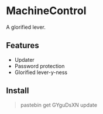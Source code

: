 # MachineControl
A glorified lever.
## Features
* Updater
* Password protection
* Glorified lever-y-ness
## Install  
>pastebin get GYguDsXN update
